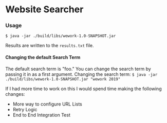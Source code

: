 # Website Searcher

### Usage

`$ java -jar ./build/libs/wework-1.0-SNAPSHOT.jar`

Results are written to the `results.txt` file.

#### Changing the default Search Term

The default search term is "foo." You can change the search term by passing it in as a first argument.
Changing the search term: `$ java -jar ./build/libs/wework-1.0-SNAPSHOT.jar "wework 2019"`

If I had more time to work on this I would spend time making the following changes:

- More way to configure URL Lists
- Retry Logic
- End to End Integration Test